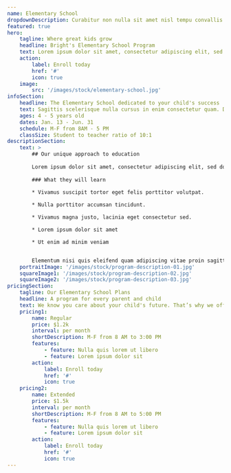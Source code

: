 ```yaml
---
name: Elementary School
dropdownDescription: Curabitur non nulla sit amet nisl tempu convallis quis ac lectus.
featured: true
hero:
    tagline: Where great kids grow
    headline: Bright's Elementary School Program
    text: Lorem ipsum dolor sit amet, consectetur adipiscing elit, sed do eiusmod tempor incididunt ut labore et dolore magna aliqua. Aenean et tortor at risus viverra adipiscing at in.
    action:
        label: Enroll today
        href: '#'
        icon: true
    image:
        src: '/images/stock/elementary-school.jpg'
infoSection:
    headline: The Elementary School dedicated to your child's success
    text: Sagittis scelerisque nulla cursus in enim consectetur quam. Dictum urna sed consectetur neque tristique pellentesque. Blandit amet, sed aenean erat arcu morbi.
    ages: 4 - 5 years old
    dates: Jan. 13 - Jun. 31
    schedule: M-F from 8AM - 5 PM
    classSize: Student to teacher ratio of 10:1
descriptionSection:
    text: >
        ## Our unique approach to education
                
        Lorem ipsum dolor sit amet, consectetur adipiscing elit, sed do eiusmod tempor incididunt ut labore et dolore magna aliqua. Nisl pretium fusce id velit ut. Id porta nibh venenatis cras sed felis eget velit. Ut morbi tincidunt augue interdum velit. Ipsum faucibus vitae aliquet nec ullamcorper sit amet. Viverra orci sagittis eu volutpat odio facilisis mauris. Diam quis enim lobortis scelerisque fermentum. Viverra mauris in aliquam sem fringilla. 
            
        ### What they will learn
              
        * Vivamus suscipit tortor eget felis porttitor volutpat.

        * Nulla porttitor accumsan tincidunt.

        * Vivamus magna justo, lacinia eget consectetur sed.

        * Lorem ipsum dolor sit amet

        * Ut enim ad minim veniam


        Elementum nisi quis eleifend quam adipiscing vitae proin sagittis nisl. Viverra vitae congue eu consequat ac felis donec et odio. Euismod nisi porta lorem mollis aliquam ut porttitor. Sed nisi lacus sed viverra tellus. Augue lacus viverra vitae congue eu consequat ac felis donec. Elementum pulvinar etiam non quam lacus. Ut venenatis tellus in metus vulputate. Ultrices dui sapien eget mi proin sed libero enim. Id velit ut tortor pretium viverra suspendisse.
    portraitImage: '/images/stock/program-description-01.jpg'
    squareImage1: '/images/stock/program-description-02.jpg'
    squareImage2: '/images/stock/program-description-03.jpg'
pricingSection:
    tagline: Our Elementary School Plans
    headline: A program for every parent and child
    text: We know you care about your child's future. That’s why we offer you the freedom to choose the right program for them.
    pricing1:
        name: Regular
        price: $1.2k
        interval: per month
        shortDescription: M-F from 8 AM to 3:00 PM
        features:
            - feature: Nulla quis lorem ut libero
            - feature: Lorem ipsum dolor sit
        action:
            label: Enroll today
            href: '#'
            icon: true
    pricing2:
        name: Extended
        price: $1.5k
        interval: per month
        shortDescription: M-F from 8 AM to 5:00 PM
        features:
            - feature: Nulla quis lorem ut libero
            - feature: Lorem ipsum dolor sit
        action:
            label: Enroll today
            href: '#'
            icon: true
---
```

